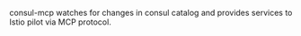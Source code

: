consul-mcp watches for changes in consul catalog and provides services to Istio pilot via MCP protocol.